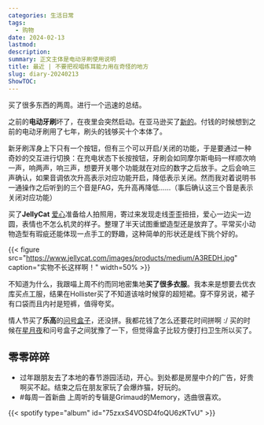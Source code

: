 ```yaml
---
categories: 生活日常
tags:
  - 购物
date: 2024-02-13
lastmod: 
description: 
summary: 正文主体是电动牙刷使用说明
title: 最近 | 不要把视唱练耳能力用在奇怪的地方
slug: diary-20240213
ShowTOC:
---
```

买了很多东西的两周。进行一个迅速的总结。

之前的**电动牙刷**坏了，在夜里会突然启动。在亚马逊买了[新的](https://www.amazon.com/dp/B09LD8T445)。付钱的时候想到之前的电动牙刷用了七年，刷头的钱够买十个本体了。

新牙刷浑身上下只有一个按钮，但有三个可以开启/关闭的功能，于是要通过一种奇妙的交互进行切换：在充电状态下长按按钮，牙刷会如同摩尔斯电码一样顺次响一声，响两声，响三声，想要开关哪个功能就在对应的数字之后放手。之后会响三声确认，如果音调依次升高表示对应功能开启，降低表示关闭。然而我对着说明书一通操作之后听到的三个音是FAG，先升高再降低……（事后确认这三个音是表示关闭对应功能）

买了**JellyCat** [爱心](https://www.jellycat.com/us/amuseable-red-heart-a3redh/)准备给人拍照用，寄过来发现走线歪歪扭扭，爱心一边尖一边圆，表情也不怎么机灵的样子。整理了半天试图重塑造型还是放弃了。平常买小动物造型有瑕疵还能体现一点手工的野趣，这种简单的形状还是线下挑个好的。

{{< figure src="https://www.jellycat.com/images/products/medium/A3REDH.jpg" caption="实物不长这样啊！" width=50% >}}

不知道为什么，我跟喵上周不约而同地密集地**买了很多衣服**。我本来是想要去优衣库买点工服，结果在Hollister买了不知道该啥时候穿的超短裙。穿不穿另说，裙子有口袋而且内衬是短裤，值得夸奖。

情人节买了**乐高**的[问号盒子](https://www.lego.com/en-us/product/super-mario-64-question-mark-block-71395)，还没拼。我都花钱了怎么还要花时间拼啊 :/ 买的时候在[星月夜](https://www.lego.com/en-us/product/vincent-van-gogh-the-starry-night-21333)和问号盒子之间犹豫了一下，但觉得盒子比较方便打扫卫生所以买了。

## 零零碎碎
- 过年跟朋友去了本地的春节游园活动，开心。到处都是房屋中介的广告，好贵啊买不起。结束之后在朋友家玩了会爆炸猫，好玩的。
- #每周一首新曲 上周听的专辑是Grimaud的Memory，选曲很喜欢。

{{< spotify type="album" id="75zxxS4VOSD4foQU6zKTvU" >}}